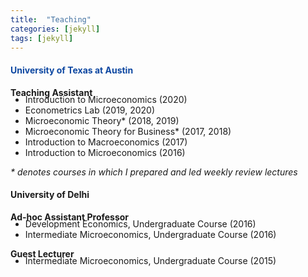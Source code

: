 ```yaml
---
title:  "Teaching"
categories: [jekyll]
tags: [jekyll]
---
```

<h4><strong><p style="color:#0d47a1;">University of Texas at Austin</p></strong></h4>
<p><strong>Teaching Assistant</strong>
<!---
<br />(<a href="" target="_blank">Course evaluations</a>)</p>
-->
<ul style="margin-top:-20px;">
  <li>Introduction to Microeconomics (2020)</li>
  <li>Econometrics Lab (2019, 2020)</li>
  <li>Microeconomic Theory* (2018, 2019)</li>
  <li>Microeconomic Theory for Business* (2017, 2018)</li>
  <li>Introduction to Macroeconomics (2017)</li>
  <li>Introduction to Microeconomics (2016)</li>
</ul>   
<em>* denotes courses in which I prepared and led weekly review lectures</em>
<br />
</p>

<p style="color:#0d47a1;"><h4><strong>University of Delhi</strong></h4>
<p><strong>Ad-hoc Assistant Professor</strong>
<!---
<br />(<a href="" target="_blank">Course evaluations</a>)</p>
-->
<ul style="margin-top:-20px;">
  <li>Development Economics, Undergraduate Course (2016)</li>
  <li>Intermediate Microeconomics, Undergraduate Course (2016)</li>
</ul>

<p><strong>Guest Lecturer</strong>
<!---
<br />(<a href="" target="_blank">Course evaluations</a>)</p>
-->
<ul style="margin-top:-20px;">
  <li>Intermediate Microeconomics, Undergraduate Course (2015)</li>
</ul>



